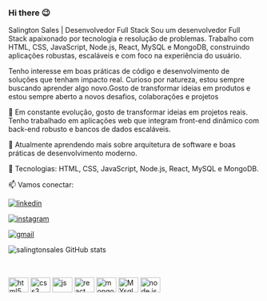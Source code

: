 ### Hi there :wink:



Salington Sales | Desenvolvedor Full Stack
Sou um desenvolvedor Full Stack apaixonado por tecnologia e resolução de problemas. Trabalho com HTML, CSS, JavaScript, Node.js, React, MySQL e MongoDB, construindo aplicações robustas, escaláveis e com foco na experiência do usuário.

Tenho interesse em boas práticas de código e  desenvolvimento de soluções que tenham impacto real. Curioso por natureza, estou sempre buscando aprender algo novo.Gosto de transformar ideias em produtos e estou sempre aberto a novos desafios, colaborações e projetos



🚀 Em constante evolução, gosto de transformar ideias em projetos reais. Tenho trabalhado em aplicações web que integram front-end dinâmico com back-end robusto e bancos de dados escaláveis.

🌱 Atualmente aprendendo mais sobre arquitetura de software e boas práticas de desenvolvimento moderno.

🔧 Tecnologias: HTML, CSS, JavaScript, Node.js, React, MySQL e MongoDB.

📫 Vamos conectar:
<div>
 
[![linkedin](https://img.shields.io/badge/LinkedIn-0077B5?style=for-the-badge&logo=linkedin&logoColor=whitek)](www.linkedin.com/in/salington-sales)

[![instagram](https://img.shields.io/badge/Instagram-E4405F?style=for-the-badge&logo=instagram&logoColor=white)](https://www.instagram.com/salington_27/)

[![gmail](https://img.shields.io/badge/Gmail-D14836?style=for-the-badge&logo=gmail&logoColor=white)](salingtonsales07@gmail.com)


 
</div>


![salingtonsales GitHub stats](https://github-readme-stats.vercel.app/api?username=salingtonsales&show_icons=true&theme=radical)
## 


<div style=" display: inline-block"><br/>

  <img align="center" alt="html5" height="30" width="40" src="https://cdn.jsdelivr.net/gh/devicons/devicon@latest/icons/html5/html5-original.svg" />
   <img align="center" alt="css3" height="30" width="40" src="https://cdn.jsdelivr.net/gh/devicons/devicon@latest/icons/css3/css3-original.svg" />
    <img align="center" alt="js" height="30" width="40" src="https://cdn.jsdelivr.net/gh/devicons/devicon@latest/icons/javascript/javascript-original.svg" />
     <img align="center" alt="react" height="30" width="40" src="https://cdn.jsdelivr.net/gh/devicons/devicon@latest/icons/react/react-original.svg" />
     <img align="center" alt="mongoDB" height="30" width="40" src="https://cdn.jsdelivr.net/gh/devicons/devicon@latest/icons/mongodb/mongodb-original.svg" />
      <img align="center" alt="MYsql" height="30" width="40" src="https://cdn.jsdelivr.net/gh/devicons/devicon@latest/icons/mysql/mysql-original.svg" />
      <img align="center" alt="node.js" height="30" width="40" src="https://cdn.jsdelivr.net/gh/devicons/devicon@latest/icons/nodejs/nodejs-original.svg"/>
   
           
        
      
      
   
          
 
          
 
 
</div>











 
